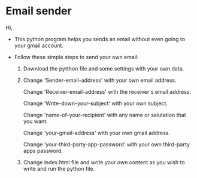 <h1>Email sender</h1>
Hi,
<ul>
  <li>
    <p>This python program helps you sends an email without even going to your gmail account.</p>
  </li>
  <li>
    <p>Follow these simple steps to send your own email:</p>
    <ol>     
      <li>
        <p>Download the pytthon file and some settings with your own data.</p>
      </li>
      <li>
        <p>Change 'Sender-email-address' with your own email address.</p>
        <p>Change 'Receiver-email-address' with the receiver's email address.</p>
        <p>Change 'Write-down-your-subject' with your own subject.</p>
        <p>Change 'name-of-your-recipient' with any name or salutation that you want.</p>
        <p>Change 'your-gmail-address' with your own gmail address.</p>
        <p>Change 'your-third-party-app-password' with your own third-party apps password.</p>
      </li>
      <li>
        <p>Change index.html file and write your own content as you wish to write and run the python file.</p>
      </li>
    </ol>
  </li>
</ul>
